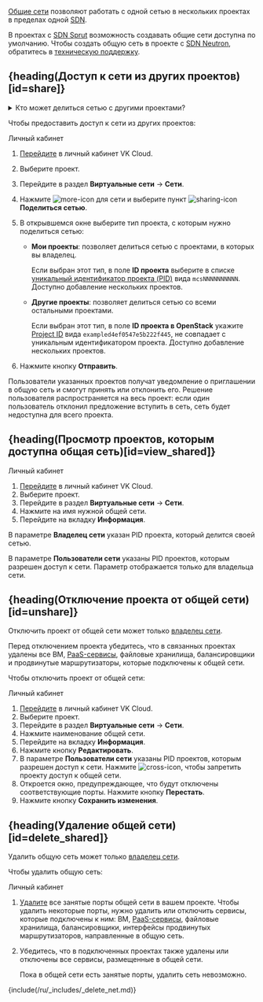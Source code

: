 
[Общие сети](../../concepts/net-types#shared_net) позволяют работать с одной сетью в нескольких проектах в пределах одной [SDN](../../concepts/sdn).

<info>

В проектах с [SDN Sprut](../../concepts/sdn#sprut) возможность создавать общие сети доступна по умолчанию. Чтобы создать общую сеть в проекте с [SDN Neutron](../../concepts/sdn#neutron), обратитесь в [техническую поддержку](/ru/contacts).

</info>

## {heading(Доступ к сети из других проектов)[id=share]}

<details>

<summary>Кто может делиться сетью с другими проектами?</summary>

Поделиться сетью с другими проектами могут пользователи cо следующими [ролями](/ru/tools-for-using-services/account/concepts/rolesandpermissions):

- владелец проекта;
- суперадминистратор;
- администратор проекта;
- администратор ВМ;
- младший администратор ВМ;
- администратор сети;
- администратор внутренних сетей;
- администратор Kubernetes.

</details>

Чтобы предоставить доступ к сети из других проектов:

<tabs>
<tablist>
<tab>Личный кабинет</tab>
</tablist>
<tabpanel>

1. [Перейдите](https://cloud.vk.com/app/) в личный кабинет VK Cloud.
1. Выберите проект.
1. Перейдите в раздел **Виртуальные сети** → **Сети**.
1. Нажмите ![more-icon](/ru/assets/more-icon.svg "inline") для сети и выберите пункт ![sharing-icon](/ru/assets/sharing-icon.svg "inline") **Поделиться сетью**.
1. В открывшемся окне выберите тип проекта, с которым нужно поделиться сетью:

   - **Мои проекты**: позволяет делиться сетью с проектами, в которых вы владелец.

     Если выбран этот тип, в поле **ID проекта** выберите в списке [уникальный идентификатор проекта (PID)](/ru/tools-for-using-services/account/service-management/project-settings/manage#poluchenie_identifikatora_proekta) вида `mcsNNNNNNNNNN`. Доступно добавление нескольких проектов.

   - **Другие проекты**: позволяет делиться сетью со всеми остальными проектами.

     Если выбран этот тип, в поле **ID проекта в OpenStack** укажите [Project ID](https://cloud.vk.com/docs/tools-for-using-services/api/rest-api/endpoints#poluchenie_project_id) вида `exampled4ef0547e5b222f445`, не совпадает с уникальным идентификатором проекта. Доступно добавление нескольких проектов.
1. Нажмите кнопку **Отправить**.

</tabpanel>
</tabs>

Пользователи указанных проектов получат уведомление о приглашении в общую сеть и смогут принять или отклонить его. Решение пользователя распространяется на весь проект: если один пользователь отклонил предложение вступить в сеть, сеть будет недоступна для всего проекта.

## {heading(Просмотр проектов, которым доступна общая сеть)[id=view_shared]}

<tabs>
<tablist>
<tab>Личный кабинет</tab>
</tablist>
<tabpanel>

1. [Перейдите](https://cloud.vk.com/app/) в личный кабинет VK Cloud.
1. Выберите проект.
1. Перейдите в раздел **Виртуальные сети** → **Сети**.
1. Нажмите на имя нужной общей сети.
1. Перейдите на вкладку **Информация**.

В параметре **Владелец сети** указан PID проекта, который делится своей сетью.

В параметре **Пользователи сети** указаны PID проектов, которым разрешен доступ к сети. Параметр отображается только для владельца сети.

</tabpanel>
</tabs>

## {heading(Отключение проекта от общей сети)[id=unshare]}

Отключить проект от общей сети может только [владелец сети](../../concepts/net-types#shared_net).

Перед отключением проекта убедитесь, что в связанных проектах удалены все ВМ, [PaaS-сервисы](/ru/intro/start/concepts/architecture), файловые хранилища, балансировщики и продвинутые маршрутизаторы, которые подключены к общей сети.

Чтобы отключить проект от общей сети:

<tabs>
<tablist>
<tab>Личный кабинет</tab>
</tablist>
<tabpanel>

1. [Перейдите](https://cloud.vk.com/app/) в личный кабинет VK Cloud.
1. Выберите проект.
1. Перейдите в раздел **Виртуальные сети** → **Сети**.
1. Нажмите наименование общей сети.
1. Перейдите на вкладку **Информация**.
1. Нажмите кнопку **Редактировать**.
1. В параметре **Пользователи сети** указаны PID проектов, которым разрешен доступ к сети. Нажмите ![cross-icon](/ru/assets/cross-icon.svg "inline"), чтобы запретить проекту доступ к общей сети.
1. Откроется окно, предупреждающее, что будут отключены соответствующие порты. Нажмите кнопку **Перестать**.
1. Нажмите кнопку **Сохранить изменения**.

</tabpanel>
</tabs>

## {heading(Удаление общей сети)[id=delete_shared]}

Удалить общую сеть может только [владелец сети](../../concepts/net-types#shared_net).

Чтобы удалить общую сеть:

<tabs>
<tablist>
<tab>Личный кабинет</tab>
</tablist>
<tabpanel>

1. [Удалите](../ports#udalenie_porta) все занятые порты общей сети в вашем проекте. Чтобы удалить некоторые порты, нужно удалить или отключить сервисы, которые подключены к ним: ВМ, [PaaS-сервисы](/ru/intro/start/concepts/architecture), файловые хранилища, балансировщики, интерфейсы продвинутых маршрутизаторов, направленные в общую сеть.
1. Убедитесь, что в подключенных проектах также удалены или отключены все сервисы, размещенные в общей сети.

   <warn>
   Пока в общей сети есть занятые порты, удалить сеть невозможно.
   </warn>

{include(/ru/_includes/_delete_net.md)}

</tabpanel>
</tabs>
